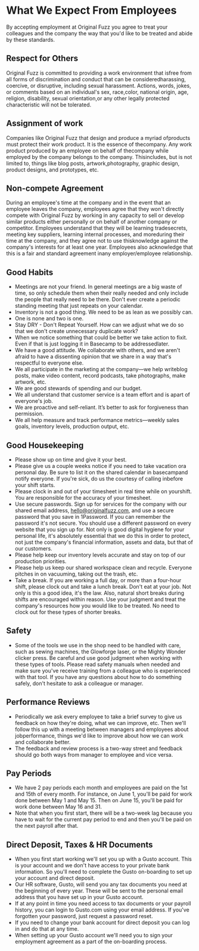 # What We Expect From Employees
By accepting employment at Original Fuzz you agree to treat your colleagues and the company the way that you'd like to be treated and abide by these standards.

## Respect for Others
Original​ ​Fuzz​ ​is​ ​committed​ ​to​ ​providing​ ​a​ ​work​ ​environment that​ ​is​ ​free​ ​from​ ​all​ ​forms​ ​of​ ​discrimination​ ​and​ ​conduct that​ ​can​ ​be​ ​considered​ ​harassing,​ ​coercive,​ ​or​ ​disruptive, including​ ​sexual​ ​harassment.​ ​​ ​Actions,​ ​words,​ ​jokes,​ ​or comments​ ​based​ ​on​ ​an​ ​individual's​ ​sex,​ ​race,​ ​color, national​ ​origin,​ ​age,​ ​religion,​ ​disability,​ ​sexual orientation,​ ​or​ ​any​ ​other​ ​legally​ ​protected​ ​characteristic will​ ​not​ ​be​ ​tolerated.

## Assignment of work
Companies​ ​like​ ​Original​ ​Fuzz​ ​that​ ​design​ ​and​ ​produce​ ​a myriad​ ​of​ ​products​ ​must​ ​protect​ ​their​ ​work​ ​product.​ ​It​ ​is the​ ​essence​ ​of​ ​the​ ​company.​ ​Any​ ​work​ ​product​ ​produced​ ​by​ ​an employee​ ​on​ ​behalf​ ​of​ ​the​ ​company​ ​while​ ​employed​ ​by​ ​the company​ ​belongs​ ​to​ ​the​ ​company.​ ​This​ ​includes,​ ​but​ ​is​ ​not limited​ ​to,​ ​things​ ​like​ ​blog​ ​posts,​ ​artwork,​ ​photography, graphic​ ​design,​ ​product​ ​designs,​ ​and​ ​prototypes,​ ​etc.

## Non-compete Agreement
During an employee's time at the company and in​ ​the​ ​event​ ​that​ ​an​ ​employee​ ​leaves​ ​the​ ​company,​ employees agree​ ​that​ ​they​ ​won't​ ​directly​ ​compete​ ​with​ ​Original​ ​Fuzz by​ working in any capacity to sell or develop ​similar​ ​products​ ​either​ ​personally​ ​or​ ​on​ ​behalf of​ ​another​ ​company​ ​or​ ​competitor. ​Employees​ ​understand​ ​that they​ ​will​ ​be​ ​learning​ ​trade​ ​secrets,​ ​meeting​ ​key​ ​suppliers, learning​ ​internal​ ​processes,​ ​and​ ​more​ ​during​ ​their​ ​time​ ​at the​ ​company,​ ​and​ ​they​ ​agree​ ​not​ ​to​ use​ ​this​ ​knowledge against​ ​the​ ​company's​ ​interests​ ​for​ ​at​ ​least​ ​one​ ​year. Employees​ ​also​ ​acknowledge​ ​that​ ​this​ ​is​ ​a​ ​fair​ ​and​ ​standard agreement​ ​in​ ​any​ ​employer/employee​ ​relationship.

## Good Habits
* Meetings are not your friend. In general meetings are a big waste of time, so only schedule them when their really needed and only include the people that really need to be there. Don't ever create a periodic standing meeting that just repeats on your calendar.
* Inventory is not a good thing. We need to be as lean as we possibly can.
* One is none and two is one.
* Stay DRY - Don't Repeat Yourself. How can we adjust what we do so that we don't create unnecessary duplicate work?
* When​ ​we​ ​notice​ ​something​ ​that​ ​could​ ​be​ ​better​ ​we​ ​take action​ ​to​ ​fix​ ​it.​ ​Even​ ​if​ ​that​ ​is​ ​just​ ​logging​ ​it​ ​in Basecamp​ ​to​ ​be​ ​addressed​ ​later.
* We​ ​have​ ​a​ ​good​ ​attitude.​ ​We​ ​collaborate​ ​with​ ​others,​ ​and​ ​we aren't​ ​afraid​ ​to​ ​have​ ​a​ ​dissenting​ ​opinion​ ​that​ ​we​ ​share​ ​in a​ ​way​ ​that's​ ​respectful​ ​to​ ​everyone​ ​else.
* We​ ​all​ ​participate​ ​in​ ​the​ ​marketing​ ​at​ ​the​ ​company—we​ ​help write​ ​blog​ ​posts,​ ​make​ ​video​ ​content,​ ​record​ ​podcasts,​ ​take photographs,​ ​make​ ​artwork,​ ​etc.
* We​ ​are​ ​good​ ​stewards​ ​of​ ​spending​ ​and​ ​our​ ​budget.
* We​ ​all​ ​understand​ ​that​ ​customer​ ​service​ ​is​ ​a​ ​team​ ​effort and​ ​is​ ​a​ ​part​ ​of​ ​everyone's​ ​job.
* We​ ​are​ ​proactive​ ​and​ ​self-reliant.​ ​It’s​ ​better​ ​to​ ​ask​ ​for forgiveness​ ​than​ ​permission.
* We​ ​all​ ​help​ ​measure​ ​and​ ​track​ ​performance​ ​metrics—weekly sales​ ​goals,​ ​inventory​ ​levels,​ ​production​ ​output,​ ​etc.

## Good Housekeeping
* Please​ ​show​ ​up​ ​on​ ​time​ ​and​ ​give​ ​it​ ​your​ ​best.
* Please​ ​give​ ​us​ ​a​ ​couple​ ​weeks​ ​notice​ ​if​ ​you​ ​need​ ​to​ ​take vacation​ ​or​ ​a​ ​personal​ ​day.​ ​Be​ ​sure​ ​to​ ​list​ ​it​ ​on​ ​the shared​ ​calendar​ ​in​ ​basecamp​ ​and​ ​notify​ ​everyone.​ ​If​ ​you're sick,​ ​do​ ​us​ ​the​ ​courtesy​ ​of​ ​calling​ ​in​ ​before​ ​your​ ​shift starts.
* Please​ ​clock​ ​in​ ​and​ ​out​ ​of​ ​your​ ​timesheet​ ​in​ ​real​ ​time while​ ​on​ ​your​ ​shift. You are responsible for the accuracy of your timesheet.
* Use secure passwords. Sign up for services for the company with our shared email address, hello@originalfuzz.com, and use a secure password that you save in 1Password. If you can remember the password it's not secure. You should use a different password on every website that you sign up for. Not only is good digital hygiene for your personal life, it's absolutely essential that we do this in order to protect, not just the company's financial information, assets and data, but that of our customers.
* Please​ ​help​ ​keep​ ​our​ ​inventory​ ​levels​ ​accurate​ ​and​ stay on top of our production priorities.
* Please​ ​help​ ​us​ ​keep​ ​our​ ​shared​ ​workspace​ ​clean and recycle.​ ​Everyone pitches​ ​in​ ​on​ ​vacuuming,​ ​taking​ ​out​ ​the​ ​trash,​ ​etc.
* Take a break. If you are working a full day, or more than a four-hour shift, please clock out and take a lunch break. Don't eat at your job. Not only is this a good idea, it's the law. Also, natural short breaks during shifts are encouraged within reason. Use your judgment and treat the company's resources how you would like to be treated. No need to clock out for these types of shorter breaks.


## Safety
* Some of the tools we use in the shop need to be handled with care, such as sewing machines, the Glowforge laser, or the Mighty Wonder clicker press. Be careful and use good judgment when working with these types of tools. Please read safety manuals when needed and make sure you've receive training from a colleague who is experienced with that tool. If you have any questions about how to do something safely, don't hesitate to ask a colleague or manager.

## Performance Reviews
* Periodically​ ​we​ ​ask​ ​every​ ​employee​ ​to​ ​take​ ​a​ ​brief​ ​survey to​ ​give​ ​us​ ​feedback​ ​on​ ​how​ ​they're​ ​doing,​ ​what​ ​we​ ​can improve,​ ​etc.​ ​Then​ ​we'll​ ​follow​ ​this​ ​up​ ​with​ ​a​ ​meeting between​ ​managers​ ​and​ ​employees​ ​about​ ​job​ ​performance, things​ ​we'd​ ​like​ ​to​ ​improve​ ​about​ ​how​ ​we​ ​can​ ​work​ ​and collaborate​ ​better.
* The​ ​feedback​ ​and​ ​review​ ​process​ ​is​ ​a​ ​two-way​ ​street​ ​and feedback​ ​should​ ​go​ ​both​ ​ways​ ​from​ ​manager​ ​to​ ​employee​ ​and vice​ ​versa.

## Pay Periods
* We have 2 pay periods each month and employees are paid on the 1st and 15th of every month. For instance, on June 1, you'll be paid for work done between May 1 and May 15. Then on June 15, you'll be paid for work done between May 16 and 31.
* Note that when you first start, there will be a two-week lag because you have to wait for the current pay period to end and then you'll be paid on the next payroll after that.

## Direct Deposit, Taxes & HR Documents
* When you first start working we'll set you up with a Gusto account. This is your account and we don't have access to your private bank information. So you'll need to complete the Gusto on-boarding to set up your account and direct deposit.
* Our HR software, Gusto, will send you any tax documents you need at the beginning of every year. These will be sent to the personal email address that you have set up in your Gusto account.
* If at any point in time you need access to tax documents or your payroll history, you can login to Gusto.com using your email address. If you've forgotten your password, just request a password reset.
* If you need to change your bank account for direct deposit you can log in and do that at any time.
* When setting up your Gusto account we'll need you to sign your employment agreement as a part of the on-boarding process.
